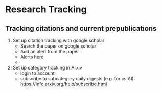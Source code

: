 # Research Tracking



## Tracking citations and current prepublications

1. Set up citation tracking with google scholar
    - Search the paper on google scholar
    - Add an alert from the paper
    - [Alerts here](https://scholar.google.com/scholar_alerts)
    - 
2. Set up category tracking in Arxiv
    - login to account
    - subscribe to subcategory daily digests (e.g. for cs.AI): https://info.arxiv.org/help/subscribe.html

